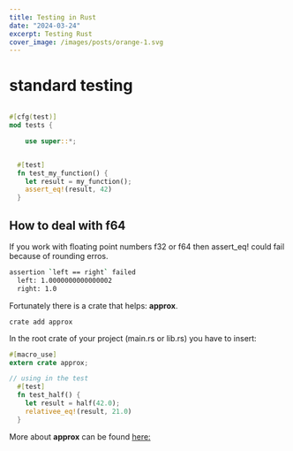 ```yaml
---
title: Testing in Rust
date: "2024-03-24"
excerpt: Testing Rust
cover_image: /images/posts/orange-1.svg
---
```


# standard testing

```rust

#[cfg(test)]
mod tests {

    use super::*;


  #[test]
  fn test_my_function() {
    let result = my_function();
    assert_eq!(result, 42)
  }
```

## How to deal with f64

If you work with floating point numbers f32 or f64 then assert_eq! could fail because of rounding erros.

```sh
assertion `left == right` failed
  left: 1.0000000000000002
  right: 1.0
```

Fortunately there is a crate that helps: **approx**.

```
crate add approx
```

In the root crate of your project (main.rs or lib.rs) you have to insert:

```rust
#[macro_use]
extern crate approx;

// using in the test
  #[test]
  fn test_half() {
    let result = half(42.0);
    relativee_eq!(result, 21.0)
  }
```

More about **approx** can be found [here:](https://docs.rs/approx/latest/)

